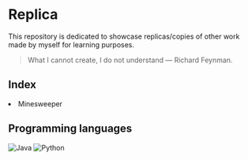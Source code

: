 # Replica
This repository is dedicated to showcase replicas/copies of other work made by myself for learning purposes.
>What I cannot create, I do not understand — Richard Feynman.
## Index
<li>Minesweeper</li>

<h2>Programming languages</h2>

![Java](https://user-images.githubusercontent.com/67605537/194677463-fdac511a-59b5-4a4a-ab4c-0dea832cdcf1.png)
![Python](https://user-images.githubusercontent.com/67605537/194677942-d075c921-b53b-4b81-aaad-2dfa9bff5bdd.png)
